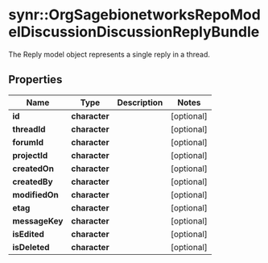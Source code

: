 # synr::OrgSagebionetworksRepoModelDiscussionDiscussionReplyBundle

The Reply model object represents a single reply in a thread.

## Properties
Name | Type | Description | Notes
------------ | ------------- | ------------- | -------------
**id** | **character** |  | [optional] 
**threadId** | **character** |  | [optional] 
**forumId** | **character** |  | [optional] 
**projectId** | **character** |  | [optional] 
**createdOn** | **character** |  | [optional] 
**createdBy** | **character** |  | [optional] 
**modifiedOn** | **character** |  | [optional] 
**etag** | **character** |  | [optional] 
**messageKey** | **character** |  | [optional] 
**isEdited** | **character** |  | [optional] 
**isDeleted** | **character** |  | [optional] 


